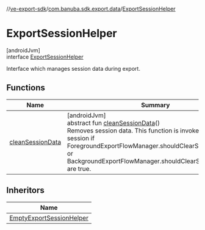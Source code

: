 //[ve-export-sdk](../../../index.md)/[com.banuba.sdk.export.data](../index.md)/[ExportSessionHelper](index.md)

# ExportSessionHelper

[androidJvm]\
interface [ExportSessionHelper](index.md)

Interface which manages session data during export.

## Functions

| Name | Summary |
|---|---|
| [cleanSessionData](clean-session-data.md) | [androidJvm]<br>abstract fun [cleanSessionData](clean-session-data.md)()<br>Removes session data. This function is invoked to clean session if ForegroundExportFlowManager.shouldClearSessionOnFinish or BackgroundExportFlowManager.shouldClearSessionOnFinish are true. |

## Inheritors

| Name |
|---|
| [EmptyExportSessionHelper](../-empty-export-session-helper/index.md) |
